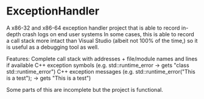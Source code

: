 # ExceptionHandler
A x86-32 and x86-64 exception handler project that is able to record in-depth crash logs on end user systems
In some cases, this is able to record a call stack more intact than Visual Studio (albeit not 100% of the time,) so it is useful as a debugging tool as well.

Features:
Complete call stack with addresses + file/module names and lines if available
C++ exception symbols (e.g. std::runtime_error -> gets "class std::runtime_error")
C++ exception messages (e.g. std::runtime_error("This is a test"); -> gets "This is a test")

Some parts of this are incomplete but the project is functional.
